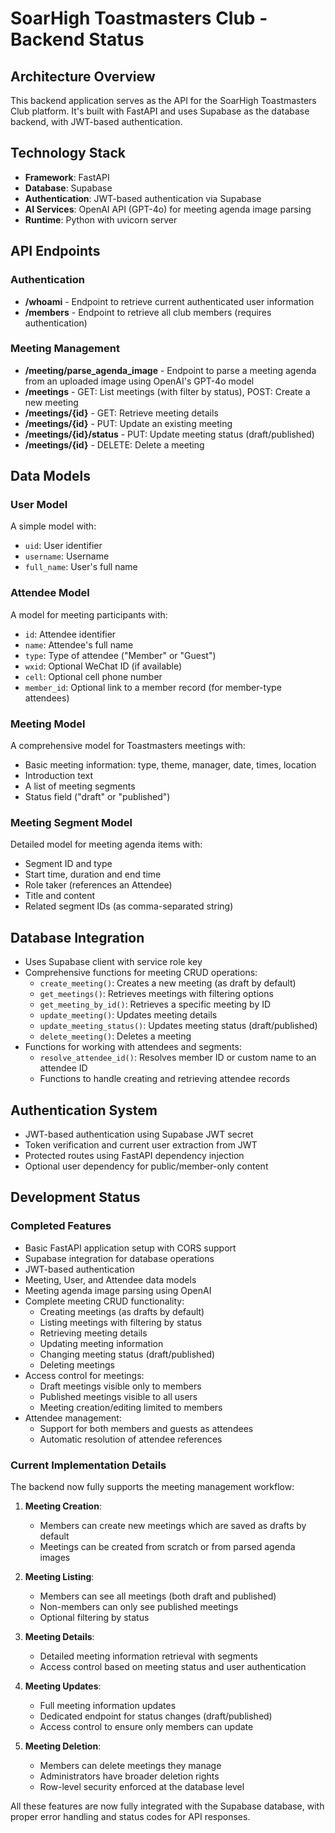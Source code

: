 # SoarHigh Toastmasters Club - Backend Status

## Architecture Overview

This backend application serves as the API for the SoarHigh Toastmasters Club platform. It's built with FastAPI and uses Supabase as the database backend, with JWT-based authentication.

## Technology Stack

- **Framework**: FastAPI
- **Database**: Supabase
- **Authentication**: JWT-based authentication via Supabase
- **AI Services**: OpenAI API (GPT-4o) for meeting agenda image parsing
- **Runtime**: Python with uvicorn server

## API Endpoints

### Authentication
- **/whoami** - Endpoint to retrieve current authenticated user information
- **/members** - Endpoint to retrieve all club members (requires authentication)

### Meeting Management
- **/meeting/parse_agenda_image** - Endpoint to parse a meeting agenda from an uploaded image using OpenAI's GPT-4o model
- **/meetings** - GET: List meetings (with filter by status), POST: Create a new meeting
- **/meetings/{id}** - GET: Retrieve meeting details
- **/meetings/{id}** - PUT: Update an existing meeting
- **/meetings/{id}/status** - PUT: Update meeting status (draft/published)
- **/meetings/{id}** - DELETE: Delete a meeting

## Data Models

### User Model
A simple model with:
- `uid`: User identifier
- `username`: Username
- `full_name`: User's full name

### Attendee Model
A model for meeting participants with:
- `id`: Attendee identifier
- `name`: Attendee's full name
- `type`: Type of attendee ("Member" or "Guest")
- `wxid`: Optional WeChat ID (if available)
- `cell`: Optional cell phone number
- `member_id`: Optional link to a member record (for member-type attendees)

### Meeting Model
A comprehensive model for Toastmasters meetings with:
- Basic meeting information: type, theme, manager, date, times, location
- Introduction text
- A list of meeting segments
- Status field ("draft" or "published")

### Meeting Segment Model
Detailed model for meeting agenda items with:
- Segment ID and type
- Start time, duration and end time
- Role taker (references an Attendee)
- Title and content
- Related segment IDs (as comma-separated string)

## Database Integration

- Uses Supabase client with service role key
- Comprehensive functions for meeting CRUD operations:
  - `create_meeting()`: Creates a new meeting (as draft by default)
  - `get_meetings()`: Retrieves meetings with filtering options
  - `get_meeting_by_id()`: Retrieves a specific meeting by ID
  - `update_meeting()`: Updates meeting details
  - `update_meeting_status()`: Updates meeting status (draft/published)
  - `delete_meeting()`: Deletes a meeting
- Functions for working with attendees and segments:
  - `resolve_attendee_id()`: Resolves member ID or custom name to an attendee ID
  - Functions to handle creating and retrieving attendee records

## Authentication System

- JWT-based authentication using Supabase JWT secret
- Token verification and current user extraction from JWT
- Protected routes using FastAPI dependency injection
- Optional user dependency for public/member-only content

## Development Status

### Completed Features
- Basic FastAPI application setup with CORS support
- Supabase integration for database operations
- JWT-based authentication
- Meeting, User, and Attendee data models
- Meeting agenda image parsing using OpenAI
- Complete meeting CRUD functionality:
  - Creating meetings (as drafts by default)
  - Listing meetings with filtering by status
  - Retrieving meeting details
  - Updating meeting information
  - Changing meeting status (draft/published)
  - Deleting meetings
- Access control for meetings:
  - Draft meetings visible only to members
  - Published meetings visible to all users
  - Meeting creation/editing limited to members
- Attendee management:
  - Support for both members and guests as attendees
  - Automatic resolution of attendee references

### Current Implementation Details

The backend now fully supports the meeting management workflow:

1. **Meeting Creation**:
   - Members can create new meetings which are saved as drafts by default
   - Meetings can be created from scratch or from parsed agenda images

2. **Meeting Listing**:
   - Members can see all meetings (both draft and published)
   - Non-members can only see published meetings
   - Optional filtering by status

3. **Meeting Details**:
   - Detailed meeting information retrieval with segments
   - Access control based on meeting status and user authentication

4. **Meeting Updates**:
   - Full meeting information updates
   - Dedicated endpoint for status changes (draft/published)
   - Access control to ensure only members can update

5. **Meeting Deletion**:
   - Members can delete meetings they manage
   - Administrators have broader deletion rights
   - Row-level security enforced at the database level

All these features are now fully integrated with the Supabase database, with proper error handling and status codes for API responses.
